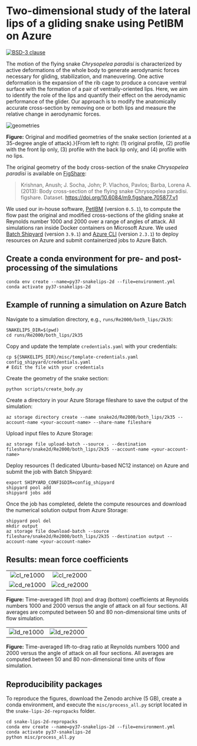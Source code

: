 # Two-dimensional study of the lateral lips of a gliding snake using PetIBM on Azure

[![BSD-3 clause](https://img.shields.io/badge/License-BSD%203--Clause-blue.svg)](https://opensource.org/licenses/BSD-3-Clause)

The motion of the flying snake *Chrysopelea paradisi* is characterized by active deformations of the whole body to generate aerodynamic forces necessary for gliding, stabilization, and maneuvering.
One active deformation is the expansion of the rib cage to produce a concave ventral surface with the formation of a pair of ventrally-oriented lips.
Here, we aim to identify the role of the lips and quantify their effect on the aerodynamic performance of the glider.
Our approach is to modify the anatomically accurate cross-section by removing one or both lips and measure the relative change in aerodynamic forces.

![geometries](data/figures/modified_sections_aoa35.png)

**Figure:** Original and modified geometries of the snake section (oriented at a $35$-degree angle of attack).}{From left to right: (1) original profile, (2) profile with the front lip only, (3) profile with the back lip only, and (4) profile with no lips.

The original geometry of the body cross-section of the snake *Chrysopelea paradisi* is available on [FigShare](https://doi.org/10.6084/m9.figshare.705877.v1):

> Krishnan, Anush; J. Socha, John; P. Vlachos, Pavlos; Barba, Lorena A. (2013): Body cross-section of the flying snake Chrysopelea paradisi. figshare. Dataset. https://doi.org/10.6084/m9.figshare.705877.v1

We used our in-house software, [PetIBM](https://github.com/barbagroup/PetIBM) (version `0.5.1`), to compute the flow past the original and modified cross-sections of the gliding snake at Reynolds number $1000$ and $2000$ over a range of angles of attack.
All simulations ran inside Docker containers on Microsoft Azure.
We used [Batch Shipyard](https://github.com/Azure/batch-shipyard) (version `3.9.1`) and [Azure CLI](https://github.com/Azure/azure-cli) (version `2.3.1`) to deploy resources on Azure and submit containerized jobs to Azure Batch.

## Create a conda environment for pre- and post-processing of the simulations

```shell
conda env create --name=py37-snakelips-2d --file=environment.yml
conda activate py37-snakelips-2d
```

## Example of running a simulation on Azure Batch

Navigate to a simulation directory, e.g., `runs/Re2000/both_lips/2k35`:

```shell
SNAKELIPS_DIR=$(pwd)
cd runs/Re2000/both_lips/2k35
```

Copy and update the template `credentials.yaml` with your credentials:

```shell
cp ${SNAKELIPS_DIR}/misc/template-credentials.yaml config_shipyard/credentials.yaml
# Edit the file with your credentials
```

Create the geometry of the snake section:

```shell
python scripts/create_body.py
```

Create a directory in your Azure Storage fileshare to save the output of the simulation:

```shell
az storage directory create --name snake2d/Re2000/both_lips/2k35 --account-name <your-account-name> --share-name fileshare
```

Upload input files to Azure Storage:

```shell
az storage file upload-batch --source . --destination fileshare/snake2d/Re2000/both_lips/2k35 --account-name <your-account-name>
```

Deploy resources (1 dedicated Ubuntu-based NC12 instance) on Azure and submit the job with Batch Shipyard:

```shell
export SHIPYARD_CONFIGDIR=config_shipyard
shipyard pool add
shipyard jobs add
```

Once the job has completed, delete the compute resources and download the numerical solution output from Azure Storage:

```shell
shipyard pool del
mkdir output
az storage file download-batch --source fileshare/snake2d/Re2000/both_lips/2k35 --destination output --account-name <your-account-name>
```

## Results: mean force coefficients

|  |  |
|:-:|:-:|
| ![cl_re1000](runs/Re1000/figures/avg_lift_coefficients_vs_aoa.png) | ![cl_re2000](runs/Re2000/figures/avg_lift_coefficients_vs_aoa.png) |
| ![cd_re1000](runs/Re1000/figures/avg_drag_coefficients_vs_aoa.png) | ![cd_re2000](runs/Re2000/figures/avg_drag_coefficients_vs_aoa.png) |

**Figure:** Time-averaged lift (top) and drag (bottom) coefficients at Reynolds numbers $1000$ and $2000$ versus the angle of attack on all four sections. All averages are computed between $50$ and $80$ non-dimensional time units of flow simulation.

|  |  |
|:-:|:-:|
| ![ld_re1000](runs/Re1000/figures/avg_lift_drag_ratio_vs_aoa.png) | ![ld_re2000](runs/Re2000/figures/avg_lift_drag_ratio_vs_aoa.png) |

**Figure:** Time-averaged lift-to-drag ratio at Reynolds numbers $1000$ and $2000$ versus the angle of attack on all four sections. All averages are computed between $50$ and $80$ non-dimensional time units of flow simulation.

## Reproducibility packages

To reproduce the figures, download the Zenodo archive (5 GB), create a conda environment, and execute the `misc/process_all.py` script located in the `snake-lips-2d-repropacks` folder.

```shell
cd snake-lips-2d-repropacks
conda env create --name=py37-snakelips-2d --file=environment.yml
conda activate py37-snakelips-2d
python misc/process_all.py
```
